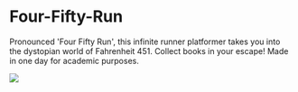 # Four-Fifty-Run
Pronounced 'Four Fifty Run', this infinite runner platformer takes you into the dystopian world of Fahrenheit 451. Collect books in your escape! Made in one day for academic purposes.

<img src="https://imgur.com/a/JnrImEy">
